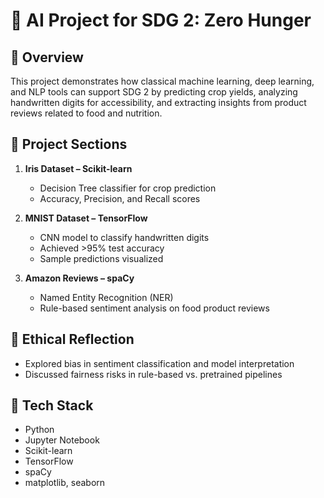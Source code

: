 # 🌾 AI Project for SDG 2: Zero Hunger

## 📘 Overview
This project demonstrates how classical machine learning, deep learning, and NLP tools can support SDG 2 by predicting crop yields, analyzing handwritten digits for accessibility, and extracting insights from product reviews related to food and nutrition.

## 📂 Project Sections
1. **Iris Dataset – Scikit-learn**
   - Decision Tree classifier for crop prediction
   - Accuracy, Precision, and Recall scores

2. **MNIST Dataset – TensorFlow**
   - CNN model to classify handwritten digits
   - Achieved >95% test accuracy
   - Sample predictions visualized

3. **Amazon Reviews – spaCy**
   - Named Entity Recognition (NER)
   - Rule-based sentiment analysis on food product reviews

## 🧠 Ethical Reflection
- Explored bias in sentiment classification and model interpretation
- Discussed fairness risks in rule-based vs. pretrained pipelines

## 🔧 Tech Stack
- Python
- Jupyter Notebook
- Scikit-learn
- TensorFlow
- spaCy
- matplotlib, seaborn
